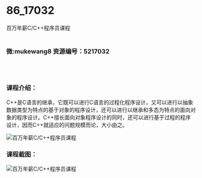 # 86_17032
百万年薪C/C++程序员课程
<br/></br>
<h3>微:mukewang8 资源编号：5217032</h3>
<br/></br>
<h3>课程介绍：</h3>
<p>C++是C语言的继承，它既可以进行C语言的过程化程序设计，又可以进行以抽象数据类型为特点的基于对象的程序设计，还可以进行以继承和多态为特点的面向对象的程序设计。C++擅长面向对象程序设计的同时，还可以进行基于过程的程序设计，因而C++就适应的问题规模而论，大小由之。</p>
<p><img src="https://www.ko996.com/wp-content/uploads/img/2020/12/2-77-300x150.png" alt="百万年薪C/C++程序员课程"></p>
<div class="info-desc">
<h3>课程截图：</h3>
<p><img src="https://www.ko996.com/wp-content/uploads/img/2020/12/1-86.png" alt="百万年薪C/C++程序员课程"></p>


			
</div>
